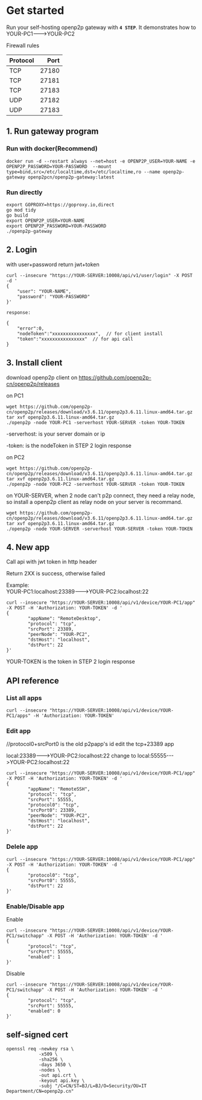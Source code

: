 # Get started
Run your self-hosting openp2p gateway with **`4 STEP`**.
It demonstrates how to YOUR-PC1--->YOUR-PC2

Firewall rules

| Protocol      | Port |
| --------- | -----:|
| TCP  | 27180 |
| TCP     |   27181 |
| TCP      |    27183 |
| UDP      |    27182 |
| UDP      |    27183 |

## 1. Run gateway program
### Run with docker(Recommend)
```
docker run -d --restart always --net=host -e OPENP2P_USER=YOUR-NAME -e OPENP2P_PASSWORD=YOUR-PASSWORD  --mount type=bind,src=/etc/localtime,dst=/etc/localtime,ro --name openp2p-gateway openp2pcn/openp2p-gateway:latest
```

### Run directly
```
export GOPROXY=https://goproxy.io,direct
go mod tidy
go build
export OPENP2P_USER=YOUR-NAME 
export OPENP2P_PASSWORD=YOUR-PASSWORD
./openp2p-gateway

```

## 2. Login 
with user+password return jwt+token
```
curl --insecure "https://YOUR-SERVER:10008/api/v1/user/login" -X POST -d '
{
    "user": "YOUR-NAME",
    "password": "YOUR-PASSWORD"
}'

response:

{
    "error":0,
    "nodeToken":"xxxxxxxxxxxxxxxx",  // for client install
    "token":"xxxxxxxxxxxxxxxx"  // for api call
}
```

## 3. Install client
download openp2p client on https://github.com/openp2p-cn/openp2p/releases

on PC1
```
wget https://github.com/openp2p-cn/openp2p/releases/download/v3.6.11/openp2p3.6.11.linux-amd64.tar.gz
tar xvf openp2p3.6.11.linux-amd64.tar.gz 
./openp2p -node YOUR-PC1 -serverhost YOUR-SERVER -token YOUR-TOKEN
```
-serverhost: is your server domain or ip

-token: is the nodeToken in STEP 2 login response

on PC2
```
wget https://github.com/openp2p-cn/openp2p/releases/download/v3.6.11/openp2p3.6.11.linux-amd64.tar.gz
tar xvf openp2p3.6.11.linux-amd64.tar.gz 
./openp2p -node YOUR-PC2 -serverhost YOUR-SERVER -token YOUR-TOKEN
```

on YOUR-SERVER, when 2 node can't p2p connect, they need a relay node, so install a openp2p client as relay node on your server is recommand.
```
wget https://github.com/openp2p-cn/openp2p/releases/download/v3.6.11/openp2p3.6.11.linux-amd64.tar.gz
tar xvf openp2p3.6.11.linux-amd64.tar.gz 
./openp2p -node YOUR-SERVER -serverhost YOUR-SERVER -token YOUR-TOKEN
```

## 4. New app
Call api with jwt token in http header

Return 2XX is success, otherwise failed

Example:  
YOUR-PC1:localhost:23389--->YOUR-PC2:localhost:22
```
curl --insecure "https://YOUR-SERVER:10008/api/v1/device/YOUR-PC1/app" -X POST -H 'Authorization: YOUR-TOKEN' -d '
{
        "appName": "RemoteDesktop",
        "protocol": "tcp",
        "srcPort": 23389,
        "peerNode": "YOUR-PC2",
        "dstHost": "localhost",
        "dstPort": 22
}'
```

YOUR-TOKEN is the token in STEP 2 login response

## API reference

### List all apps
```
curl --insecure "https://YOUR-SERVER:10008/api/v1/device/YOUR-PC1/apps" -H 'Authorization: YOUR-TOKEN' 
```

### Edit app
//protocol0+srcPort0 is the old p2papp's id
edit the tcp+23389 app

local:23389--->YOUR-PC2:localhost:22  change to
local:55555--->YOUR-PC2:localhost:22

```
curl --insecure "https://YOUR-SERVER:10008/api/v1/device/YOUR-PC1/app" -X POST -H 'Authorization: YOUR-TOKEN' -d '
{
        "appName": "RemoteSSH",
        "protocol": "tcp",
        "srcPort": 55555,
        "protocol0": "tcp",  
        "srcPort0": 23389,
        "peerNode": "YOUR-PC2",
        "dstHost": "localhost",
        "dstPort": 22
}'
```

### Delele app
```
curl --insecure "https://YOUR-SERVER:10008/api/v1/device/YOUR-PC1/app" -X POST -H 'Authorization: YOUR-TOKEN' -d '
{
        "protocol0": "tcp",  
        "srcPort0": 55555,
        "dstPort": 22
}'
```

### Enable/Disable app

Enable
```
curl --insecure "https://YOUR-SERVER:10008/api/v1/device/YOUR-PC1/switchapp" -X POST -H 'Authorization: YOUR-TOKEN' -d '
{
        "protocol": "tcp",
        "srcPort": 55555,
        "enabled": 1
}'
```

Disable
```
curl --insecure "https://YOUR-SERVER:10008/api/v1/device/YOUR-PC1/switchapp" -X POST -H 'Authorization: YOUR-TOKEN' -d '
{
        "protocol": "tcp",
        "srcPort": 55555,
        "enabled": 0
}'
```

## self-signed cert
```
openssl req -newkey rsa \
            -x509 \
            -sha256 \
            -days 3650 \
            -nodes \
            -out api.crt \
            -keyout api.key \
            -subj "/C=CN/ST=BJ/L=BJ/O=Security/OU=IT Department/CN=openp2p.cn"

```